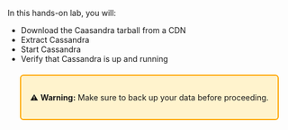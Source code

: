 In this hands-on lab, you will:

- Download the Caasandra tarball from a CDN
- Extract Cassandra
- Start Cassandra
- Verify that Cassandra is up and running

<div style="border: 2px solid orange; background-color: #fff3cd; padding: 16px; width: fit-content; margin: 20px auto; text-align: center; border-radius: 6px;">

⚠️ **Warning:** Make sure to back up your data before proceeding.
</div>